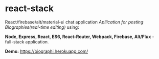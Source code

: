 # react-stack
React/firebase/alt/material-ui chat application
_Apllication for posting Biographies(real-time editing)_ using:

**Node, Express, React, ES6, React-Router, Webpack, Firebase, Alt/Flux** - full-stack application.

**Demo:** https://biographi.herokuapp.com/
